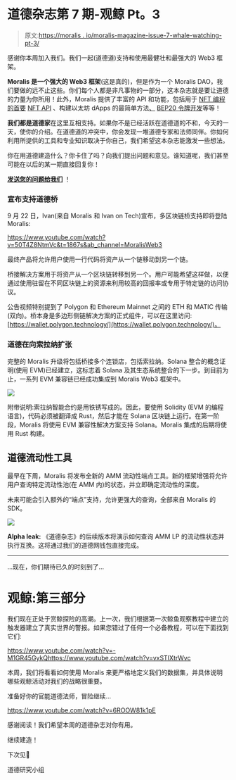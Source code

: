 # 道德杂志第 7 期-观鲸 Pt。3

> 原文:[https://moralis . io/moralis-magazine-issue-7-whale-watching-pt-3/](https://moralis.io/moralis-magazine-issue-7-whale-watching-pt-3/)

感谢你本周加入我们。我们一起(道德道)支持和使用最健壮和最强大的 Web3 框架。

**Moralis 是一个强大的 Web3 框架**(这是真的)，但是作为一个 Moralis DAO，我们要做的远不止这些。你们每个人都是非凡事物的一部分，这本杂志就是要让道德的力量为你所用！此外，Moralis 提供了丰富的 API 和功能，包括用于 [NFT 编程的首要](https://moralis.io/nft-programming-for-beginners/) [NFT API](https://moralis.io/ultimate-nft-api-exploring-moralis-nft-api/) 、构建以太坊 dApps 的最简单方法[、](https://moralis.io/ultimate-guide-how-to-build-ethereum-dapps/) [BEP20 令牌开发](https://moralis.io/bep20-token-development-full-guide/)等等！

**我们都是道德家**在这里互相支持。如果你不是已经活跃在道德道的不和，今天的一天，使你的介绍。在道德道的冲突中，你会发现一堆道德专家和法师同伴。你如何利用所提供的工具和专业知识取决于你自己，我们希望这本杂志能激发一些想法。

你在用道德建造什么？你卡住了吗？向我们提出问题和意见。谁知道呢，我们甚至可能在以后的某一期直接回复你！

**[发送您的问题给我们](https://ivanontech.typeform.com/to/R9K5lnGe)** ！

### 宣布支持道德桥

9 月 22 日，Ivan(来自 Moralis 和 Ivan on Tech)宣布，多区块链桥支持即将登陆 Moralis:

https://www.youtube.com/watch?v=50T4Z8NtmVc&t=1867s&ab_channel=MoralisWeb3

最终产品将允许用户使用一行代码将资产从一个链移动到另一个链。

桥接解决方案用于将资产从一个区块链转移到另一个。用户可能希望这样做，以便通过使用驻留在不同区块链上的资源来利用较高的回报率或专用于特定链的访问协议。

公告视频特别提到了 Polygon 和 Ethereum Mainnet 之间的 ETH 和 MATIC 传输(双向)。桥本身是多边形侧链解决方案的正式组件，可以在这里访问:[https://wallet.polygon.technology/](https://wallet.polygon.technology/)。

### 道德在向索拉纳扩张

完整的 Moralis 升级将包括桥接多个连锁店，包括索拉纳。Solana 整合的概念证明(使用 EVM)已经建立，这标志着 Solana 及其生态系统整合的下一步。到目前为止，一系列 EVM 兼容链已经成功集成到 Moralis Web3 框架中。

![](../Images/32b48c0a34ed67c592bec55d78b64f73.png)

附带说明:索拉纳智能合约是用铁锈写成的。因此，要使用 Solidity (EVM 的编程语言)，代码必须被翻译成 Rust，然后才能在 Solana 区块链上运行。在第一阶段，Moralis 将使用 EVM 兼容性解决方案支持 Solana。Moralis 集成的后期将使用 Rust 构建。

## 道德流动性工具

最早在下周，Moralis 将发布全新的 AMM 流动性端点工具。新的框架增强将允许用户查询特定流动性池(在 AMM 内)的状态，并立即确定流动性的深度。

未来可能会引入额外的“端点”支持，允许更强大的查询，全部来自 Moralis 的 SDK。

![](../Images/d748b5d6028430e81f4cb92f52d52ad3.png)

**Alpha leak:** 《道德杂志》的后续版本将演示如何查询 AMM LP 的流动性状态并执行互换。这将通过我们的道德网钱包直接完成。

* * *

…现在，你们期待已久的时刻到了…

# 观鲸:第三部分

我们现在正处于赏鲸探险的高潮。上一次，我们根据第一次鲸鱼观察教程中建立的触发器建立了真实世界的警报。如果您错过了任何一个必备教程，可以在下面找到它们:

https://www.youtube.com/watch?v=-M1GR45GykQhttps://www.youtube.com/watch?v=vxSTIXtrWvc

本周，我们将看看如何使用 Moralis 来更严格地定义我们的数据集，并具体说明哪些观鲸活动对我们的战略很重要。

准备好你的官能道德法师，冒险继续…

https://www.youtube.com/watch?v=6ROOW81k1pE

感谢阅读！我们希望本周的道德杂志对你有用。

继续建造！

下次见💚

道德研究小组